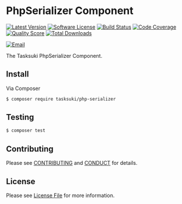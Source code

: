 # PhpSerializer Component

[![Latest Version](https://img.shields.io/github/release/Tasksuki/php-serializer.svg?style=flat-square)](https://github.com/tasksuki/php-serializer/releases)
[![Software License](https://img.shields.io/badge/license-MIT-brightgreen.svg?style=flat-square)](LICENSE)
[![Build Status](https://img.shields.io/travis/tasksuki/php-serializer.svg?style=flat-square)](https://travis-ci.org/tasksuki/php-serializer)
[![Code Coverage](https://img.shields.io/scrutinizer/coverage/g/tasksuki/php-serializer.svg?style=flat-square)](https://scrutinizer-ci.com/g/tasksuki/php-serializer)
[![Quality Score](https://img.shields.io/scrutinizer/g/tasksuki/php-serializer.svg?style=flat-square)](https://scrutinizer-ci.com/g/tasksuki/php-serializer)
[![Total Downloads](https://img.shields.io/packagist/dt/tasksuki/php-serializer.svg?style=flat-square)](https://packagist.org/packages/tasksuki/php-serializer)

[![Email](https://img.shields.io/badge/email-team@tasksuki.io-blue.svg?style=flat-square)](mailto:team@tasksuki.io)

The Tasksuki PhpSerializer Component.


## Install

Via Composer

```bash
$ composer require tasksuki/php-serializer
```

## Testing

```bash
$ composer test
```


## Contributing

Please see [CONTRIBUTING](CONTRIBUTING.md) and [CONDUCT](CONDUCT.md) for details.


## License

Please see [License File](LICENSE) for more information.
